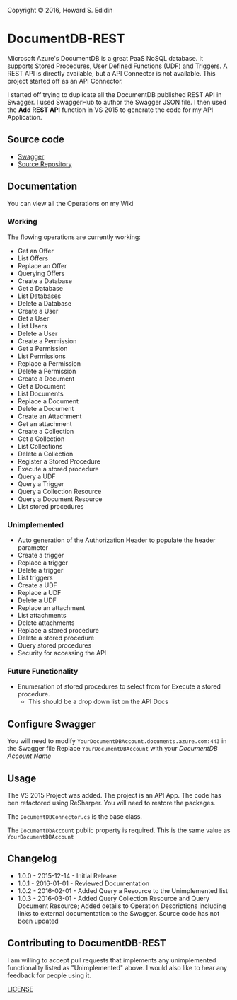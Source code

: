 Copyright © 2016, Howard S. Edidin


# DocumentDB-REST #

Microsoft Azure's DocumentDB is a great PaaS NoSQL database.  It supports Stored Procedures, User Defined Functions (UDF) and Triggers. A REST API is directly available, but a API Connector is not available.  This project started off as an API Connector. 

I started off trying to duplicate all the DocumentDB published REST API in Swagger. I used SwaggerHub to author the Swagger JSON file.
I then used the **Add REST API** function in VS 2015 to generate the code for my API Application. 

## Source code ##
* [Swagger](https://github.com/HEDIDIN/DocumentDB-REST/blob/master/HEDIDIN-DocumentDBConnector-1.0.6-swagger.json)
* [Source Repository](https://github.com/HEDIDIN/DocumentDB-REST/tree/master/DocumentDBRestApi)

## Documentation

You can view all the Operations on my Wiki 


### Working ###

The flowing operations are currently working:

* Get an Offer
* List Offers
* Replace an Offer
* Querying Offers
* Create a Database
* Get a Database
* List Databases
* Delete a Database
* Create a User
* Get a User
* List Users
* Delete a User
* Create a Permission
* Get a Permission
* List Permissions
* Replace a Permission
* Delete a Permission
* Create a Document
* Get a Document
* List Documents
* Replace a Document
* Delete a Document
* Create an Attachment
* Get an attachment
* Create a Collection
* Get a Collection
* List Collections
* Delete a Collection
* Register a Stored Procedure
* Execute a stored procedure
* Query a UDF
* Query a Trigger
* Query a Collection Resource
* Query a Document Resource
* List stored procedures


### Unimplemented ###

* Auto generation of the Authorization Header to populate the header parameter
* Create a trigger
* Replace a trigger
* Delete a trigger
* List triggers
* Create a UDF
* Replace a UDF
* Delete a UDF
* Replace an attachment
* List attachments
* Delete attachments
* Replace a stored procedure
* Delete a stored procedure
* Query stored procedures
* Security for accessing the API

### Future Functionality ###

* Enumeration of stored procedures to select from for Execute a stored procedure. 
   * This should be a drop down list on the API Docs

## Configure Swagger ##

You will need to modify `YourDocumentDBAccount.documents.azure.com:443` in the Swagger file
Replace `YourDocumentDBAccount` with your *DocumentDB Account Name*

## Usage ##

The VS 2015 Project was added. The project is an API App.  The code has ben refactored using ReSharper.
You will need to restore the packages. 

The `DocumentDBConnector.cs` is the base class. 

The `DocumentDbAccount` public property is required. This is the same value as `YourDocumentDBAccount`


## Changelog ##

* 1.0.0 - 2015-12-14 - Initial Release
* 1.0.1 - 2016-01-01 - Reviewed Documentation
* 1.0.2 - 2016-02-01 - Added Query a Resource to the Unimplemented list
* 1.0.3 - 2016-03-01 - Added Query Collection Resource and Query Document Resource; Added details to Operation Descriptions including links to external documentation to the Swagger. Source code has not been updated


## Contributing to DocumentDB-REST ##

I am willing to accept pull requests that implements any unimplemented functionality listed as "Unimplemented" above.
I would also like to hear any feedback for people using it.


[LICENSE](./LICENSE)
